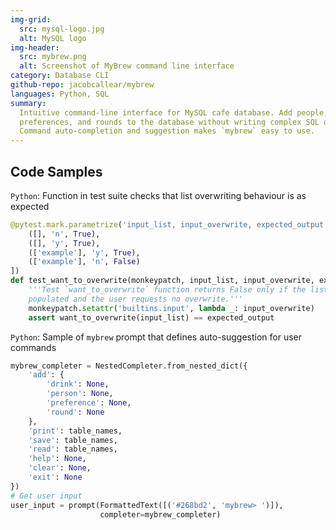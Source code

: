 ```yaml
---
img-grid:
  src: mysql-logo.jpg
  alt: MySQL logo
img-header:
  src: mybrew.png
  alt: Screenshot of MyBrew command line interface
category: Database CLI
github-repo: jacobcallear/mybrew
languages: Python, SQL
summary:
  Intuitive command-line interface for MySQL cafe database. Add people, drinks,
  preferences, and rounds to the database without writing complex SQL queries.
  Command auto-completion and suggestion makes `mybrew` easy to use.
---
```


## Code Samples

`Python`: Function in test suite checks that list overwriting behaviour is as
expected

```python
@pytest.mark.parametrize('input_list, input_overwrite, expected_output', [
    ([], 'n', True),
    ([], 'y', True),
    (['example'], 'y', True),
    (['example'], 'n', False)
])
def test_want_to_overwrite(monkeypatch, input_list, input_overwrite, expected_output):
    '''Test `want_to_overwrite` function returns False only if the list is
    populated and the user requests no overwrite.'''
    monkeypatch.setattr('builtins.input', lambda _: input_overwrite)
    assert want_to_overwrite(input_list) == expected_output
```

`Python`: Sample of `mybrew` prompt that defines auto-suggestion for user
commands

```python
mybrew_completer = NestedCompleter.from_nested_dict({
    'add': {
        'drink': None,
        'person': None,
        'preference': None,
        'round': None
    },
    'print': table_names,
    'save': table_names,
    'read': table_names,
    'help': None,
    'clear': None,
    'exit': None
})
# Get user input
user_input = prompt(FormattedText([('#268bd2', 'mybrew> ')]),
                    completer=mybrew_completer)
```
